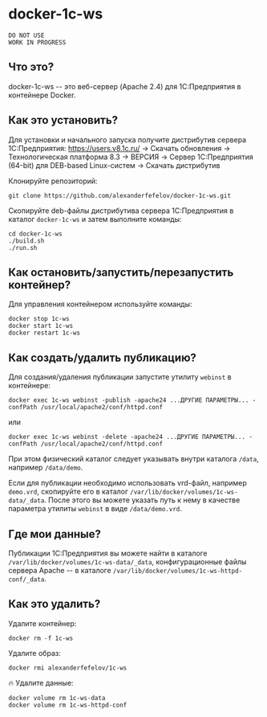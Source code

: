 # docker-1c-ws

    DO NOT USE
    WORK IN PROGRESS

## Что это?

docker-1c-ws -- это веб-сервер (Apache 2.4) для 1С:Предприятия в контейнере Docker.

## Как это установить?

Для установки и начального запуска получите дистрибутив сервера 1С:Предприятия: https://users.v8.1c.ru/ -> Скачать обновления -> Технологическая платформа 8.3 -> ВЕРСИЯ -> Cервер 1С:Предприятия (64-bit) для DEB-based Linux-систем -> Скачать дистрибутив

Клонируйте репозиторий:

    git clone https://github.com/alexanderfefelov/docker-1c-ws.git

Скопируйте deb-файлы дистрибутива сервера 1С:Предприятия в каталог `docker-1c-ws` и затем выполните команды:

    cd docker-1c-ws
    ./build.sh
    ./run.sh

## Как остановить/запустить/перезапустить контейнер?

Для управления контейнером используйте команды:

    docker stop 1c-ws
    docker start 1c-ws
    docker restart 1c-ws

## Как создать/удалить публикацию?

Для создания/удаления публикации запустите утилиту `webinst` в контейнере:

    docker exec 1c-ws webinst -publish -apache24 ...ДРУГИЕ ПАРАМЕТРЫ... -confPath /usr/local/apache2/conf/httpd.conf

или

    docker exec 1c-ws webinst -delete -apache24 ...ДРУГИЕ ПАРАМЕТРЫ... -confPath /usr/local/apache2/conf/httpd.conf

При этом физический каталог следует указывать внутри каталога `/data`, например `/data/demo`.

Если для публикации необходимо использовать vrd-файл, например `demo.vrd`, скопируйте его в каталог `/var/lib/docker/volumes/1c-ws-data/_data`. После этого вы можете указать путь к нему в качестве параметра утилиты `webinst` в виде `/data/demo.vrd`.

## Где мои данные?

Публикации 1С:Предприятия вы можете найти в каталоге `/var/lib/docker/volumes/1c-ws-data/_data`, конфигурационные файлы сервера Apache -- в каталоге `/var/lib/docker/volumes/1c-ws-httpd-conf/_data`.

## Как это удалить?

Удалите контейнер:

    docker rm -f 1c-ws

Удалите образ:

    docker rmi alexanderfefelov/1c-ws

:fire: Удалите данные:

    docker volume rm 1c-ws-data
    docker volume rm 1c-ws-httpd-conf
